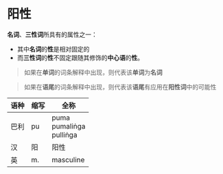 # 阳性
**名词**、**三性词**所具有的属性之一：
- 其中**名词**的**性**是相对固定的
- 而**三性词**的**性**不固定跟随其修饰的**中心语**的**性**。

>如果在**单词**的词条解释中出现，则代表该**单词**为**名词**

>如果在**语尾**的词条解释中出现，则代表该**语尾**有应用在**阳性词**中的可能性

|语种|缩写|全称|
|-|-|-|
|巴利|pu|puma<br>pumaliṅga<br>pulliṅga|
|汉|阳|阳性|
|英|m.|masculine|

